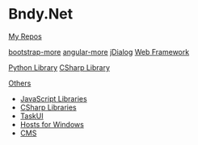 ﻿# Bndy.Net

[My Repos](https://github.com/bndynet)

[bootstrap-more](https://github.com/bndynet/bootstrap-more)
[angular-more](https://github.com/bndynet/angular-more)
[jDialog](https://github.com/bndynet/jdialog)
[Web Framework](https://github.com/bndynet/web-framework)

[Python Library](https://github.com/bndynet/pylib)
[CSharp Library](https://github.com/bndynet/lib)

[Others]()
  
  * [JavaScript Libraries](https://github.com/BndyNet/jslib)
  * [CSharp Libraries](https://github.com/BndyNet/lib)
  * [TaskUI](https://github.com/BndyNet/TaskUI)
  * [Hosts for Windows](https://github.com/BndyNet/SysHostUpdater)
  * [CMS](https://github.com/BndyNet/CMS)


<!--[gimmick:theme (inverse: false)](spacelab)

[gimmick:ThemeChooser](Change theme)-->
